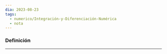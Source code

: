 ```yaml
---
dia: 2023-08-23
tags:
  - numerico/Integración-y-Diferenciación-Numérica
  - nota
---
```

### Definición
---
